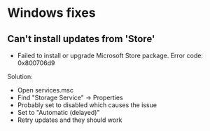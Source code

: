 # Windows fixes

## Can't install updates from 'Store' 
- Failed to install or upgrade Microsoft Store package. Error code: 0x800706d9

Solution:
- Open services.msc
- Find "Storage Service" -> Properties
- Probably set to disabled which causes the issue
- Set to "Automatic (delayed)"
- Retry updates and they should work
